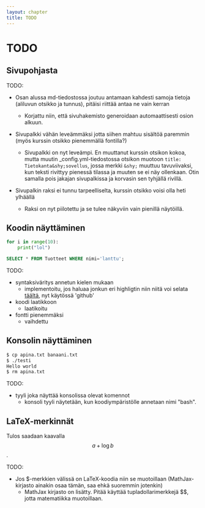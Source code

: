 ```yaml
---
layout: chapter
title: TODO
---
```


# TODO

## Sivupohjasta
TODO:
* Osan alussa md-tiedostossa joutuu antamaan kahdesti samoja tietoja
  (aliluvun otsikko ja tunnus), pitäisi riittää antaa ne vain kerran
    - Korjattu niin, että sivuhakemisto generoidaan automaattisesti osion alkuun.
* Sivupalkki vähän leveämmäksi jotta siihen mahtuu sisältöä paremmin
  (myös kurssin otsikko pienemmällä fontilla?)
    - Sivupalkki on nyt leveämpi. En muuttanut kurssin otsikon kokoa, mutta muutin _config.yml-tiedostossa otsikon muotoon `title: Tietokanta&shy;sovellus`, jossa merkki `&shy;` muuttuu tavuviivaksi, kun teksti rivittyy pienessä tilassa ja muuten se ei näy ollenkaan. Otin samalla pois jakajan sivupalkissa ja korvasin sen tyhjällä rivillä.


* Sivupalkin raksi ei tunnu tarpeelliselta, kurssin otsikko voisi
  olla heti ylhäällä
  - Raksi on nyt piilotettu ja se tulee näkyviin vain pienillä näytöillä.

## Koodin näyttäminen

```python
for i in range(10):
	print("lol")
```
```sql
SELECT * FROM Tuotteet WHERE nimi='lanttu';
```

TODO:
* syntaksiväritys annetun kielen mukaan
  - implementoitu, jos haluaa jonkun eri highligtin niin niitä voi selata [täältä](https://spsarolkar.github.io/rouge-theme-preview/), nyt käytössä 'github'
* koodi laatikkoon
  - laatikoitu
* fontti pienemmäksi
  - vaihdettu

## Konsolin näyttäminen

```bash
$ cp apina.txt banaani.txt
$ ./testi
Hello world
$ rm apina.txt
```

TODO:
* tyyli joka näyttää konsolissa olevat komennot
    - konsoli tyyli näytetään, kun koodiympäristölle annetaan nimi "bash".

## LaTeX-merkinnät

Tulos saadaan kaavalla $$a+\log b$$.

TODO:
* Jos $-merkkien välissä on LaTeX-koodia niin se muotoillaan
  (MathJax-kirjasto ainakin osaa tämän, saa ehkä suoremmin jotenkin)
  - MathJax kirjasto on lisätty. Pitää käyttää tupladollarimerkkejä $$, jotta matematiikka muotoillaan.